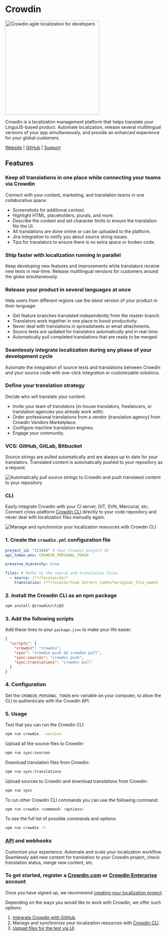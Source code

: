 # Crowdin

<img src="https://support.crowdin.com/assets/logos/crowdin-logo-small-example@2x.png" alt="Crowdin agile localization for developers" width="300"/>
<br />

Crowdin is a localization management platform that helps translate your LinguiJS-based product. Automate localization, release several multilingual versions of your app simultaneously, and provide an enhanced experience for your global customers.

[Website](https://crowdin.com/?utm_source=lingui.dev&utm_medium=referral&utm_campaign=lingui.dev) \| [GitHub](https://github.com/crowdin) \| [Support](https://crowdin.com/contacts?utm_source=lingui.dev&utm_medium=referral&utm_campaign=lingui.dev)

## Features

### Keep all translations in one place while connecting your teams via Crowdin

Connect with your content, marketing, and translation teams in one collaborative space:

- Screenshots for additional context.
- Highlight HTML, placeholders, plurals, and more.
- Describe the context and set character limits to ensure the translation fits the UI.
- All translations are done online or can be uploaded to the platform.
- Jira integration to notify you about source string issues.
- Tips for translators to ensure there is no extra space or broken code.

### Ship faster with localization running in parallel

Keep developing new features and improvements while translators receive new texts in real-time. Release multilingual versions for customers around the globe simultaneously.

### Release your product in several languages at once

Help users from different regions use the latest version of your product in their language:

- Get feature branches translated independently from the master branch.
- Translators work together in one place to boost productivity.
- Never deal with translations in spreadsheets or email attachments.
- Source texts are updated for translators automatically and in real-time.
- Automatically pull completed translations that are ready to be merged.

### Seamlessly integrate localization during any phase of your development cycle

Automate the integration of source texts and translations between Crowdin and your source code with one-click integration or customizable solutions.

### Define your translation strategy

Decide who will translate your content:

- Invite your team of translators (in-house translators, freelancers, or translation agencies you already work with).
- Order professional translations from a vendor (translation agency) from Crowdin Vendors Marketplace.
- Configure machine translation engines.
- Engage your community.

### VCS: GitHub, GitLab, Bitbucket

Source strings are pulled automatically and are always up to date for your translators. Translated content is automatically pushed to your repository as a request.

![Automatically pull source strings to Crowdin and push translated content to your repository](/img/docs/Crowdin__js-lingui-vcs.png)

### CLI

Easily integrate Crowdin with your CI server, GIT, SVN, Mercurial, etc. Connect cross-platform [Crowdin CLI](https://developer.crowdin.com/cli-tool/?utm_source=lingui.dev&utm_medium=referral&utm_campaign=lingui.dev) directly to your code repository and never deal with localization files manually again.

![Manage and synchronize your localization resources with Crowdin CLI](/img/docs/Crowdin__js-lingui-cli.png)

### 1. Create the `crowdin.yml` configuration file

```yaml title="crowdin.yml"
project_id: "123456" # Your Crowdin project ID
api_token_env: CROWDIN_PERSONAL_TOKEN

preserve_hierarchy: true

files: # Paths to the source and translation files
  - source: /**/locales/en/*
    translation: /**/locales/%two_letters_code%/%original_file_name%
```

### 2. Install the Crowdin CLI as an npm package

```bash npm2yarn
npm install @crowdin/cli@3
```

### 3. Add the following scripts

Add these lines to your `package.json` to make your life easier.

```json title="package.json"
{
  "scripts": {
    "crowdin": "crowdin",
    "sync": "crowdin push && crowdin pull",
    "sync:sources": "crowdin push",
    "sync:translations": "crowdin pull"
  }
}
```

### 4. Configuration

Set the `CROWDIN_PERSONAL_TOKEN` env variable on your computer, to allow the CLI to authenticate with the Crowdin API.

### 5. Usage

Test that you can run the Crowdin CLI:

```bash npm2yarn
npm run crowdin --version
```

Upload all the source files to Crowdin:

```bash npm2yarn
npm run sync:sources
```

Download translation files from Crowdin:

```bash npm2yarn
npm run sync:translations
```

Upload sources to Crowdin and download translations from Crowdin:

```bash npm2yarn
npm run sync
```

To run other Crowdin CLI commands you can use the following command:

```bash npm2yarn
npm run crowdin <command> <options>
```

To see the full list of possible commands and options:

```bash npm2yarn
npm run crowdin -h
```

### [API](https://support.crowdin.com/api/v2/) and webhooks

Customize your experience. Automate and scale your localization workflow. Seamlessly add new content for translation to your Crowdin project, check translation status, merge new content, etc.

### To get started, register a [Crowdin.com](https://accounts.crowdin.com/register?utm_source=lingui.dev&utm_medium=referral&utm_campaign=lingui.dev) or [Crowdin Enterprise](https://accounts.crowdin.com/workspace/create?utm_source=lingui.dev&utm_medium=referral&utm_campaign=lingui.dev) account

Once you have signed up, we recommend [creating your localization project](https://support.crowdin.com/creating-project/?utm_source=lingui.dev&utm_medium=referral&utm_campaign=lingui.dev).

Depending on the ways you would like to work with Crowdin, we offer such options:

1.  [Integrate Crowdin with GitHub](https://support.crowdin.com/github-integration/?utm_source=lingui.dev&utm_medium=referral&utm_campaign=lingui.dev).
2.  Manage and synchronize your localization resources with [Crowdin CLI](https://developer.crowdin.com/cli-tool/?utm_source=lingui.dev&utm_medium=referral&utm_campaign=lingui.dev).
3.  [Upload files for the test via UI](https://support.crowdin.com/uploading-files/?utm_source=lingui.dev&utm_medium=referral&utm_campaign=lingui.dev).
